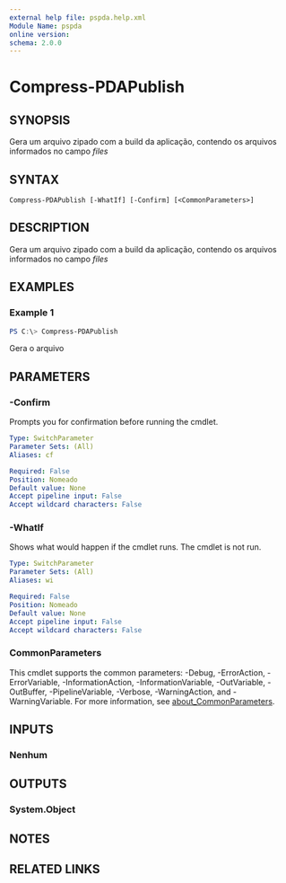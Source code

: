 ```yaml
---
external help file: pspda.help.xml
Module Name: pspda
online version:
schema: 2.0.0
---
```


# Compress-PDAPublish

## SYNOPSIS

Gera um arquivo zipado com a build da aplicação, contendo os arquivos informados no campo _files_

## SYNTAX

```
Compress-PDAPublish [-WhatIf] [-Confirm] [<CommonParameters>]
```

## DESCRIPTION

Gera um arquivo zipado com a build da aplicação, contendo os arquivos informados no campo _files_

## EXAMPLES

### Example 1

```powershell
PS C:\> Compress-PDAPublish
```

Gera o arquivo

## PARAMETERS

### -Confirm

Prompts you for confirmation before running the cmdlet.

```yaml
Type: SwitchParameter
Parameter Sets: (All)
Aliases: cf

Required: False
Position: Nomeado
Default value: None
Accept pipeline input: False
Accept wildcard characters: False
```

### -WhatIf

Shows what would happen if the cmdlet runs.
The cmdlet is not run.

```yaml
Type: SwitchParameter
Parameter Sets: (All)
Aliases: wi

Required: False
Position: Nomeado
Default value: None
Accept pipeline input: False
Accept wildcard characters: False
```

### CommonParameters

This cmdlet supports the common parameters: -Debug, -ErrorAction, -ErrorVariable, -InformationAction, -InformationVariable, -OutVariable, -OutBuffer, -PipelineVariable, -Verbose, -WarningAction, and -WarningVariable. For more information, see [about_CommonParameters](http://go.microsoft.com/fwlink/?LinkID=113216).

## INPUTS

### Nenhum

## OUTPUTS

### System.Object

## NOTES

## RELATED LINKS
